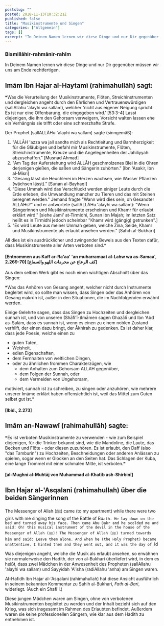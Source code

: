 ```yaml
---
postslug: ""
posted: 2018-11-13T10:32:21Z
published: false
title: "Musikinstrumente und Singen"
categories: ["Allgemein"]
tags: []
excerpt: "In Deinem Namen lernen wir diese Dinge und nur Dir gegenüber müssen wir uns am Ende rechtfertigen.❝..."
---
```


### Bismillāhir-rahmānir-rahīm

In Deinem Namen lernen wir diese Dinge und nur Dir gegenüber müssen wir uns am Ende rechtfertigen.

## Imām Ibn Hajar al-Haytamī (rahimahullāh) sagt:

❝Was die Verurteilung der Musikinstrumente, Flöten, Streichinstrumenten und dergleichen angeht durch den Ehrlichen und Vertrauenswürdigen (sallAllahu 'alayhi wa sallam), welcher 'nicht aus eigener Neigung spricht. Es ist nur eine Offenbarung, die eingegeben wird.' [53:3-4] Lasst diejenigen, die ihm den Gehorsam verweigern, Vorsicht walten lassen ehe ein Verhängnis sie trifft oder eine schmerzhafte Strafe.

Der Prophet (sallALLĀHu 'alayhi wa sallam) sagte (sinngemäß):

1. "ALLĀH 'azza wa jall sandte mich als Rechtleitung und Barmherzigkeit für die Gläubigen und befahl mir Musikinstrumente, Flöten, Streichinstrumente, Kreuze und die Angelegenheiten der Jahiliyyah abzuschaffen." [Musnad Ahmad]
2. "Am Tag der Auferstehung wird ALLĀH geschmolzenes Blei in die Ohren derjenigen gießen, die saßen und Sängerin zuhörten." [Ibn 'Asakir, Ibn al-Misri]
3. "Gesang lässt die Heuchlerei im Herzen wachsen, wie Wasser Pflanzen (wächsen lässt)." [Sunan al-Bayhaqi]
4. "Diese Ummah wird das Verschluckt werden einiger Leute durch die Erde erleben, die Umwandlung mancher zu Tieren und das mit Steinen beregnet werden." Jemand fragte "Wann wird dies sein, oh Gesandter ALLĀHs?" und er antwortete (sallALLĀHu 'alayhi wa sallam): "Wenn Sängerinnen und Musikinstrumente erscheinen und Khamr für erlaubt erklärt wird." [siehe Jami' at-Tirmidhi, Sunan Ibn Majah; im letzten Satz heißt es in Tirmidhi jedoch scheinbar "Khamr wird (gängig) getrunken".]
5. "Es wird Leute aus meiner Ummah geben, welche Zina, Seide, Khamr und Musikinstrumente als erlaubt ansehen werden." [Sahīh al-Bukhārī]

All dies ist ein ausdrücklicher und zwingender Beweis aus den Texten dafür, dass Musikinstrumente aller Arten verboten sind.❞

#### [Entnommen aus Kaff ar-Ra'aa' 'an muharramaat al-Lahw wa as-Samaa', 2.269-70] [كف الرعاع عن محرمات اللهو والسماع]

Aus dem selben Werk gibt es noch einen wichtigen Abschnitt über das Singen:

❝Was das Anhören von Gesang angeht, welcher nicht durch Instrumente begleitet wird, so sollte man wissen, dass Singen oder das Anhören von Gesang makrūh ist, außer in den Situationen, die im Nachfolgenden erwähnt werden.

Einige Gelehrte sagen, dass das Singen zu Hochzeiten und dergleichen sunnah ist, und von unseren (Shāfi'ī-)Imāmen sagen Ghazālī und Ibn 'Abd as-Salām, dass es sunnah ist, wenn es einen zu einem noblen Zustand verhilft, der einen dazu bringt, der Ākhirah zu gedenken. Es ist daher klar, dass jede Poesie, welche einen zu

* guten Taten,
* Weisheit,
* edlen Eigenschaften,
* dem Fernhalten von weltlichen Dingen,
* oder zu ähnlichen frommen Charakterzügen, wie
    * dem Anhalten zum Gehorsam ALLAH gegenüber,
    * dem Folgen der Sunnah, oder
    * dem Vermeiden von Ungehorsam,

motiviert, sunnah ist zu schreiben, zu singen oder anzuhören, wie mehrere unserer Imāme erklärt haben offensichtlich ist, weil das Mittel zum Guten selbst gut ist.❞

#### [Ibid., 2.273]

## Imām an-Nawawī (rahimahullāh) sagte:

❝Es ist verboten Musikinstrumente zu verwenden - wie zum Beispiel diejenigen, für die Trinker bekannt sind, wie die Mandoline, die Laute, das Becken und Flöte - oder diesen zuzuhören. Es ist erlaubt, den Daff (also "das Tamburin") zu Hochzeiten, Beschneidungen oder anderen Anlässen zu spielen, sogar wenn er Glocken an den Seiten hat. Das Schlagen der Kuba, eine lange Trommel mit einer schmalen Mitte, ist verboten.❞

#### [al-Mughnī al-Muhtāj von Muhammad al-Khatīb ash-Shirbinī]

## Ibn Hajar al-'Asqalani (rahimahullah) über die beiden Sängerinnen

The Messenger of Allah (ﷺ) came (to my apartment) while there were two girls with me singing the song of the Battle of Bu`ath. He lay down on the bed and turned away his face. Then came Abu Bakr and he scolded me and said: Oh! this musical instrument of the devil in the house of the Messenger of Allah (ﷺ)! The Messenger of Allah (ﷺ) turned towards him and said: Leave them alone. And when he (the Holy Prophet) became unattentive, I hinted them and they went out, and it was the day of `Id

Was diejenigen angeht, welche die Musik als erlaubt ansehen, so erwähnen sie normalerweise den Hadith, der von al-Bukhari überliefert wird, in dem es heißt, dass zwei Mädchen in der Anwesenheit des Propheten (sallAllahu 'alayhi wa sallam) und Sayyidah 'A'isha (radiAllahu 'anha) am Singen waren.

Al-Hafidh Ibn Hajar al-'Asqalani (rahimahullah) hat diese Ansicht ausführlich in seinem bekannten Kommentar zu Sahih al-Bukhari, _Fath al-Bari_, widerlegt. (Auch ein Shafi'i.)

Diese jungen Mädchen waren am Singen, ohne von verbotenen Musikinstrumenten begleitet zu werden und der Inhalt bezieht sich auf den Krieg, was sich insgesamt im Rahmen des Erlaubten befindet. Außerdem waren sie keine professionellen Sängern, wie klar aus dem Hadith zu entnehmen ist.